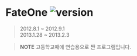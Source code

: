 FateOne ![version]
========
> 2012.8.1 ~ 2012.9.1<br>
> 2013.1.28 ~ 2013.2.3

[version]: https://img.shields.io/badge/version-1.4.3-blue.svg

> **NOTE** 고등학교때에 연습용으로 짠 프로그램입니다.
